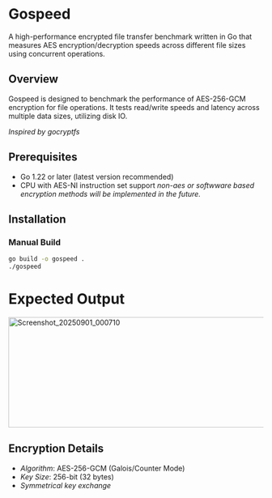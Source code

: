 # Gospeed 
A high-performance encrypted file transfer benchmark written in Go that measures AES encryption/decryption speeds across different file sizes using concurrent operations.

## Overview 
Gospeed is designed to benchmark the performance of AES-256-GCM encryption for file operations. It tests read/write speeds and latency across multiple data sizes, utilizing disk IO. 

*Inspired by gocryptfs*

## Prerequisites 

- Go 1.22 or later (latest version recommended)
- CPU with AES-NI instruction set support _non-aes or softwware based encryption methods will be implemented in the future._ 

## Installation

### Manual Build

```bash
go build -o gospeed .
./gospeed
```

# Expected Output

<img width="654" height="218" alt="Screenshot_20250901_000710" src="https://github.com/user-attachments/assets/0669a575-7e80-44f7-a022-282dbdce958b" />



## Encryption Details
- *Algorithm*: AES-256-GCM (Galois/Counter Mode)
- *Key Size*: 256-bit (32 bytes)
- *Symmetrical key exchange*

